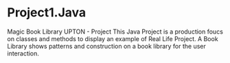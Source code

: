 # Project1.Java
Magic Book Library
UPTON - Project
This Java Project is a production foucs on classes and methods to display an example of
Real Life Project. A Book Library  shows patterns and construction on a book library
for the user interaction.
